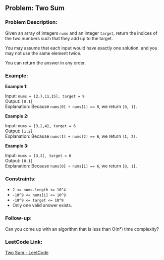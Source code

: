 ## Problem: Two Sum

### Problem Description:
Given an array of integers `nums` and an integer `target`, return the indices of the two numbers such that they add up to the target.

You may assume that each input would have exactly one solution, and you may not use the same element twice.

You can return the answer in any order.

### Example:

**Example 1:**

Input: `nums = [2,7,11,15], target = 9`  
Output: `[0,1]`  
Explanation: Because `nums[0] + nums[1] == 9`, we return `[0, 1]`.

**Example 2:**

Input: `nums = [3,2,4], target = 6`  
Output: `[1,2]`  
Explanation: Because `nums[1] + nums[2] == 6`, we return `[1, 2]`.

**Example 3:**

Input: `nums = [3,3], target = 6`  
Output: `[0,1]`  
Explanation: Because `nums[0] + nums[1] == 6`, we return `[0, 1]`.

### Constraints:
- `2 <= nums.length <= 10^4`
- `-10^9 <= nums[i] <= 10^9`
- `-10^9 <= target <= 10^9`
- Only one valid answer exists.

### Follow-up:
Can you come up with an algorithm that is less than O(n²) time complexity?

### LeetCode Link:
[Two Sum - LeetCode](https://leetcode.com/problems/two-sum/)
